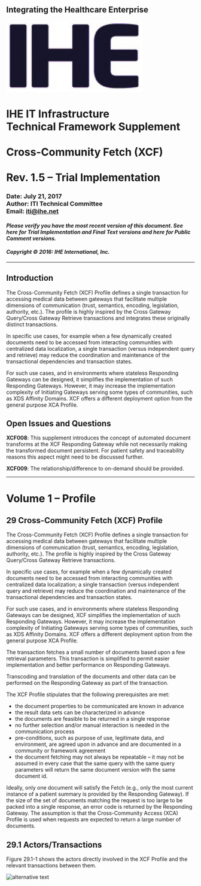 ## Integrating the Healthcare Enterprise
![IHE](../img/ihe.png)
# IHE IT Infrastructure<br/>Technical Framework Supplement<br/><br/>Cross-Community Fetch (XCF)<br/><br/>Rev. 1.5 – Trial Implementation

### Date: July 21, 2017<br/>Author: ITI Technical Committee<br/>Email: iti@ihe.net

#### *Please verify you have the most recent version of this document. See here for Trial Implementation and Final Text versions and here for Public Comment versions.*

#### *Copyright © 2016: IHE International, Inc.*

---

## Introduction
The Cross-Community Fetch (XCF) Profile defines a single transaction for accessing medical data between gateways that facilitate multiple dimensions of communication (trust, semantics, encoding, legislation, authority, etc.). The profile is highly inspired by the Cross Gateway Query/Cross Gateway Retrieve transactions and integrates these originally distinct transactions.

In specific use cases, for example when a few dynamically created documents need to be accessed from interacting communities with centralized data localization, a single transaction (versus independent query and retrieve) may reduce the coordination and maintenance of the transactional dependencies and transaction states.

For such use cases, and in environments where stateless Responding Gateways can be designed, it simplifies the implementation of such Responding Gateways. However, it may increase the implementation complexity of Initiating Gateways serving some types of communities, such as XDS Affinity Domains. XCF offers a different deployment option from the general purpose XCA Profile.

## Open Issues and Questions
**XCF008**: This supplement introduces the concept of automated document transforms at the XCF Responding Gateway while not necessarily making the transformed document persistent. For patient safety and traceability reasons this aspect might need to be discussed further.

**XCF009**: The relationship/difference to on-demand should be provided.

---

# Volume 1 – Profile

## 29 Cross-Community Fetch (XCF) Profile
The Cross-Community Fetch (XCF) Profile defines a single transaction for accessing medical data between gateways that facilitate multiple dimensions of communication (trust, semantics, encoding, legislation, authority, etc.). The profile is highly inspired by the Cross Gateway Query/Cross Gateway Retrieve transactions.

In specific use cases, for example when a few dynamically created documents need to be accessed from interacting communities with centralized data localization; a single transaction (versus independent query and retrieve) may reduce the coordination and maintenance of the transactional dependencies and transaction states.

For such use cases, and in environments where stateless Responding Gateways can be designed, XCF simplifies the implementation of such Responding Gateways. However, it may increase the implementation complexity of Initiating Gateways serving some types of communities, such as XDS Affinity Domains. XCF offers a different deployment option from the general purpose XCA Profile.

The transaction fetches a small number of documents based upon a few retrieval parameters. This transaction is simplified to permit easier implementation and better performance on Responding Gateways.

Transcoding and translation of the documents and other data can be performed on the Responding Gateway as part of the transaction.

The XCF Profile stipulates that the following prerequisites are met:

* the document properties to be communicated are known in advance
* the result data sets can be characterized in advance
* the documents are feasible to be returned in a single response
* no further selection and/or manual interaction is needed in the communication process
* pre-conditions, such as purpose of use, legitimate data, and environment, are agreed upon in advance and are documented in a community or framework agreement
* the document fetching may not always be repeatable – it may not be assumed in every case that the same query with the same query parameters will return the same document  version with the same document id.

Ideally, only one document will satisfy the Fetch (e.g., only the most current instance of a patient summary is provided by the Responding Gateway). If the size of the set of documents matching the request is too large to be packed into a single response, an error code is returned by the Responding Gateway. The assumption is that the Cross-Community Access (XCA) Profile is used when requests are expected to return a large number of documents.

## 29.1 Actors/Transactions

Figure 29.1-1 shows the actors directly involved in the XCF Profile and the relevant transactions between them.

![alternative text](http://www.plantuml.com/plantuml/proxy?src=https://raw.github.com/plantuml/plantuml-server/master/src/main/webapp/resource/test2diagrams.txt)